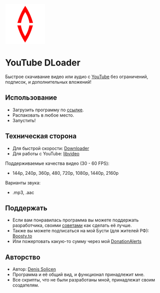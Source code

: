 <div align="left">

<img src="https://github.com/DenisSolicen/YouTubeDLoader/blob/main/img/SolicenYouTubeDownloader.png?raw=true" width="128">

# YouTube DLoader
Быстрое скачивание видео или аудио с [YouTube](https://www.youtube.com/) без ограничений, подписок, и дополнительных вложений!
</div>

## Использование
* Загрузить программу по [ссылке](https://github.com/DenisSolicen/YouTubeDLoader/releases).
* Распаковать в любое место.
* Запустить!

## Техническая сторона

* Для быстрой скорости: [Downloader](https://github.com/bezzad/Downloader?ysclid=l8pqokljlv931968586)
* Для работы с YouTube: [libvideo](https://github.com/omansak/libvideo?ysclid=l8pqrzqegz956373042)

Поддерживаемые качества видео (30 - 60 FPS):
* 144p, 240p, 360p, 480, 720p, 1080p, 1440p, 2160p

Варианты звука:
* .mp3, .aac

## Поддержать
* Если вам понравилась программа вы можете поддержать разработчика, своими [советами](https://github.com/DenisSolicen/YouTubeDLoader/issues) как сделать её лучше.
* Также вы можете подписаться на мой Бусти (для жителей РФ): [Boosty.to](https://boosty.to/denissolicen)
* Или пожертовать какую-то сумму через мой [DonationAlerts](https://boosty.to/denissolicen)

## Авторство
* Автор: [Denis Solicen](https://github.com/DenisSolicen)
* Программа и её общий вид, и функционал принадлежит мне.
* Все скрипты, что не были разработаны мной, принадлежат своим создателям.
